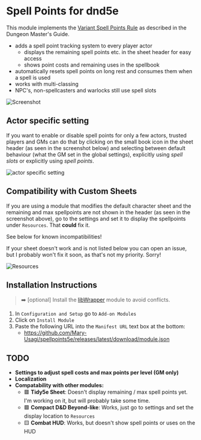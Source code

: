 # Spell Points for dnd5e

This module implements the [Variant Spell Points Rule](https://www.dndbeyond.com/sources/dmg/dungeon-masters-workshop#VariantSpellPoints) as described in the Dungeon Master's Guide. 

* adds a spell point tracking system to every player actor
  * displays the remaining spell points etc. in the sheet header for easy access
  * shows point costs and remaining uses in the spellbook
* automatically resets spell points on long rest and consumes them when a spell is used
* works with multi-classing
* NPC's, non-spellcasters and warlocks still use spell slots


![Screenshot](images/screenshot.jpg)

## Actor specific setting
If you want to enable or disable spell points for only a few actors, trusted players and GMs can do that by clicking on the small book icon in the sheet header (as seen in the screenshot below) and selecting between default behaviour (what the GM set in the global settings), explicitly using *spell slots* or explicitly using *spell points*. 

![actor specific setting](images/actorSpecific.jpg)


## Compatibility with Custom Sheets

If you are using a module that modifies the default character sheet and the remaining and max spellpoints are not shown in the header (as seen in the screenshot above), go to the settings and set it to display the spellpoints under `Resources`. That **could** fix it. 

See below for known incompatibilities!

If your sheet doesn't work and is not listed below you can open an issue, but I probably won't fix it soon, as that's not my priority. Sorry!

![Resources](images/resources.jpg)


## Installation Instructions

> :arrow_right: [optional] Install the [libWrapper](https://foundryvtt.com/packages/lib-wrapper) module to avoid conflicts.

1. In `Configuration and Setup` go to `Add-on Modules` 
2. Click on `Install Module`
3. Paste the following URL into the `Manifest URL` text box at the bottom: 
   - https://github.com/Mary-Usagi/spellpoints5e/releases/latest/download/module.json


## TODO
- **Settings to adjust spell costs and max points per level (GM only)**
- **Localization**
- **Compatability with other modules:**
  - :red_square: **Tidy5e Sheet**: Doesn't display remaining / max spell points yet. I'm working on it, but will probably take some time. 
  - :green_square: **Compact D&D Beyond-like**: Works, just go to settings and set the display location to `Resources`
  - :yellow_square: **Combat HUD**: Works, but doesn't show spell points or uses on the HUD
